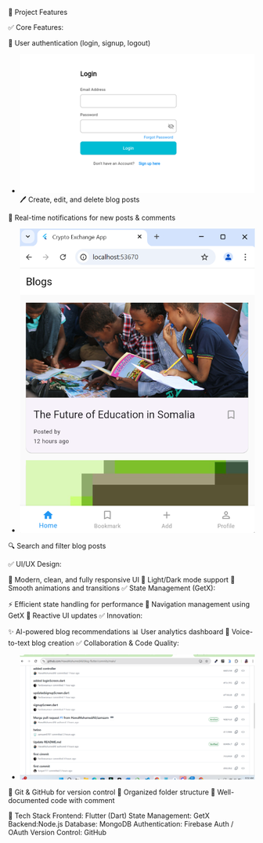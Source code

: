 📌 Project Features

✅ Core Features:

👥 User authentication (login, signup, logout)
- ![API Architecture](https://github.com/HawaMuhumedAli/blog-flutter/blob/3a3c256578fb1c3396feec6de5293af45d00989e/Screenshot%202025-02-01%20080429.png
)
🖊️ Create, edit, and delete blog posts

📩 Real-time notifications for new posts & comments
- ![API Architecture](https://github.com/HawaMuhumedAli/blog-flutter/blob/1cc4392cc4ad29c90e986ebfb32bbb1d493cee79/Screenshot%202025-02-01%20083754.png
)

🔍 Search and filter blog posts

✅ UI/UX Design:

🎨 Modern, clean, and fully responsive UI
🌙 Light/Dark mode support
🔄 Smooth animations and transitions
✅ State Management (GetX):

⚡ Efficient state handling for performance
📍 Navigation management using GetX
🔄 Reactive UI updates
✅ Innovation:

✨ AI-powered blog recommendations
📊 User analytics dashboard
🎤 Voice-to-text blog creation
✅ Collaboration & Code Quality:
- ![API Architecture](https://github.com/HawaMuhumedAli/blog-flutter/blob/a847cbb1c218f715a6ff1071b759c9946bf83f2c/Screenshot%202025-02-01%20083242.png
)


🔄 Git & GitHub for version control
📂 Organized folder structure
📑 Well-documented code with comment


🚀 Tech Stack
Frontend: Flutter (Dart)
State Management: GetX
Backend:Node.js
Database: MongoDB
Authentication: Firebase Auth / OAuth
Version Control:  GitHub
